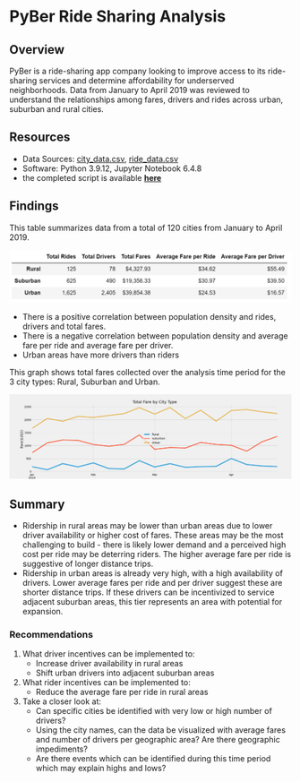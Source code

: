 # PyBer Ride Sharing Analysis

## Overview

PyBer is a ride-sharing app company looking to improve access to its ride-sharing services and determine affordability for underserved neighborhoods.  Data from January to April 2019 was reviewed to understand the relationships among fares, drivers and rides across urban, suburban and rural cities.

## Resources

- Data Sources: [city_data.csv](Resources/city_data.csv), [ride_data.csv](Resources/ride_data.csv) 
- Software: Python 3.9.12, Jupyter Notebook 6.4.8
- the completed script is available **[here](PyBer_Challenge.ipynb)**

## Findings

This table summarizes data from a total of 120 cities from January to April 2019.

![PyBer_Summary_Chart.png](analysis/PyBer_Summary_Chart.png)

- There is a positive correlation between population density and rides, drivers and total fares.
- There is a negative correlation between population density and average fare per ride and average fare per driver.
- Urban areas have more drivers than riders 

This graph shows total fares collected over the analysis time period for the 3 city types: Rural, Suburban and Urban.

![total_fare_by_city_type](analysis/total_fare_by_city_type.png)

## Summary

- Ridership in rural areas may be lower than urban areas due to lower driver availability or higher cost of fares.  These areas may be the most challenging to build - there is likely lower demand and a perceived high cost per ride may be deterring riders.  The higher average fare per ride is suggestive of longer distance trips.
- Ridership in urban areas is already very high, with a high availability of drivers. Lower average fares per ride and per driver suggest these are shorter distance trips.  If these drivers can be incentivized to service adjacent suburban areas, this tier represents an area with potential for expansion.

### Recommendations

1.  What driver incentives can be implemented to:
    - Increase driver availability in rural areas
    - Shift urban drivers into adjacent suburban areas
2.  What rider incentives can be implemented to:
    - Reduce the average fare per ride in rural areas
3.  Take a closer look at:
    - Can specific cities be identified with very low or high number of drivers?
    - Using the city names, can the data be visualized with average fares and number of drivers per geographic area?  Are there geographic impediments?
    - Are there events which can be identified during this time period which may explain highs and lows?
